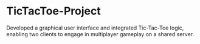 # TicTacToe-Project
 Developed a graphical user interface and integrated Tic-Tac-Toe logic, enabling two clients to engage in multiplayer gameplay on a shared server.

